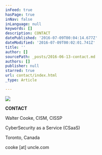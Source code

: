 ```yaml
---
inFeed: true
hasPage: true
inNav: false
inLanguage: null
keywords: []
description: CONTACT
datePublished: '2016-07-09T00:04:14.677Z'
dateModified: '2016-07-09T00:02:01.741Z'
title: ''
author: []
sourcePath: _posts/2016-06-13-contact.md
authors: []
publisher: null
starred: true
url: contact/index.html
_type: Article

---
```

![](https://the-grid-user-content.s3-us-west-2.amazonaws.com/6eacda91-f163-49b3-977a-d99c1eb8184e.png)

**CONTACT**

Walter Cooke, CISM, CISSP

CyberSecurity as a Service (CSaaS)

Toronto, Canada

cooke \[at\] uncle.com